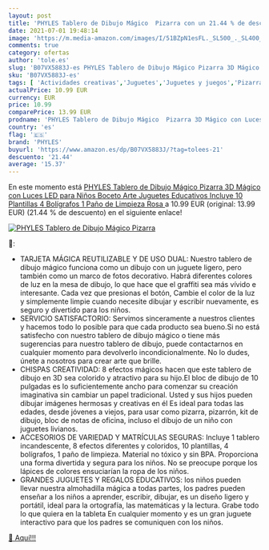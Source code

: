 ```yaml
---
layout: post
title: 'PHYLES Tablero de Dibujo Mágico  Pizarra con un 21.44 % de descuento'
date: 2021-07-01 19:48:14
image: 'https://m.media-amazon.com/images/I/51BZpN1esFL._SL500_._SL400_.jpg'
comments: true
category: ofertas
author: 'tole.es'
slug: 'B07VX5883J-es PHYLES Tablero de Dibujo Mágico Pizarra 3D Mágico con...'
sku: 'B07VX5883J-es'
tags: [ 'Actividades creativas','Juguetes','Juguetes y juegos','Pizarras de dibujo magnética','Pizarras para niños','bolígrafos','phyles', ]
actualPrice: 10.99 EUR
currency: EUR
price: 10.99
comparePrice: 13.99 EUR
prodname: 'PHYLES Tablero de Dibujo Mágico  Pizarra 3D Mágico con Luces LED para Niños  Boceto  Arte  Juguetes Educativos  Incluye 10 Plantillas  4 Bolígrafos  1 Paño de Limpieza  Rosa '
country: 'es'
flag: '🇪🇸'
brand: 'PHYLES'
buyurl: 'https://www.amazon.es/dp/B07VX5883J/?tag=tolees-21'
descuento: '21.44'
average: '15.37'
---
```


En este momento está [PHYLES Tablero de Dibujo Mágico  Pizarra 3D Mágico con Luces LED para Niños  Boceto  Arte  Juguetes Educativos  Incluye 10 Plantillas  4 Bolígrafos  1 Paño de Limpieza  Rosa ](https://www.amazon.es/dp/B07VX5883J/?tag=tolees-21) a 10.99 EUR (original: 13.99 EUR) (21.44 %  de descuento) en el siguiente enlace!

[![PHYLES Tablero de Dibujo Mágico  Pizarra](https://m.media-amazon.com/images/I/51BZpN1esFL._SL500_._SL400_.jpg)](https://www.amazon.es/dp/B07VX5883J/?tag=tolees-21)

🔎:

- TARJETA MÁGICA REUTILIZABLE Y DE USO DUAL: Nuestro tablero de dibujo mágico funciona como un dibujo con un juguete ligero, pero también como un marco de fotos decorativo. Habrá diferentes colores de luz en la mesa de dibujo, lo que hace que el graffiti sea más vívido e interesante. Cada vez que presionas el botón, Cambie el color de la luz y simplemente limpie cuando necesite dibujar y escribir nuevamente, es seguro y divertido para los niños.
- SERVICIO SATISFACTORIO: Servimos sinceramente a nuestros clientes y hacemos todo lo posible para que cada producto sea bueno.Si no está satisfecho con nuestro tablero de dibujo mágico o tiene más sugerencias para nuestro tablero de dibujo, puede contactarnos en cualquier momento para devolverlo incondicionalmente. No lo dudes, únete a nosotros para crear arte que brille.
- CHISPAS CREATIVIDAD: 8 efectos mágicos hacen que este tablero de dibujo en 3D sea colorido y atractivo para su hijo.El bloc de dibujo de 10 pulgadas es lo suficientemente ancho para comenzar su creación imaginativa sin cambiar un papel tradicional. Usted y sus hijos pueden dibujar imágenes hermosas y creativas en él Es ideal para todas las edades, desde jóvenes a viejos, para usar como pizarra, pizarrón, kit de dibujo, bloc de notas de oficina, incluso el dibujo de un niño con juguetes livianos.
- ACCESORIOS DE VARIEDAD Y MATRÍCULAS SEGURAS: Incluye 1 tablero incandescente, 8 efectos diferentes y coloridos, 10 plantillas, 4 bolígrafos, 1 paño de limpieza. Material no tóxico y sin BPA. Proporciona una forma divertida y segura para los niños. No se preocupe porque los lápices de colores ensuciarían la ropa de los niños.
- GRANDES JUGUETES Y REGALOS EDUCATIVOS: los niños pueden llevar nuestra almohadilla mágica a todas partes, los padres pueden enseñar a los niños a aprender, escribir, dibujar, es un diseño ligero y portátil, ideal para la ortografía, las matemáticas y la lectura. Grabe todo lo que quiera en la tableta En cualquier momento y es un gran juguete interactivo para que los padres se comuniquen con los niños.

[🛒 Aquí!!!](https://www.amazon.es/dp/B07VX5883J/?tag=tolees-21)
